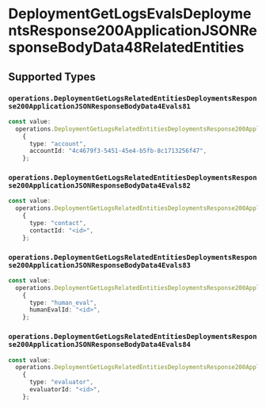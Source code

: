 # DeploymentGetLogsEvalsDeploymentsResponse200ApplicationJSONResponseBodyData48RelatedEntities


## Supported Types

### `operations.DeploymentGetLogsRelatedEntitiesDeploymentsResponse200ApplicationJSONResponseBodyData4Evals81`

```typescript
const value:
  operations.DeploymentGetLogsRelatedEntitiesDeploymentsResponse200ApplicationJSONResponseBodyData4Evals81 =
    {
      type: "account",
      accountId: "4c4679f3-5451-45e4-b5fb-8c1713256f47",
    };
```

### `operations.DeploymentGetLogsRelatedEntitiesDeploymentsResponse200ApplicationJSONResponseBodyData4Evals82`

```typescript
const value:
  operations.DeploymentGetLogsRelatedEntitiesDeploymentsResponse200ApplicationJSONResponseBodyData4Evals82 =
    {
      type: "contact",
      contactId: "<id>",
    };
```

### `operations.DeploymentGetLogsRelatedEntitiesDeploymentsResponse200ApplicationJSONResponseBodyData4Evals83`

```typescript
const value:
  operations.DeploymentGetLogsRelatedEntitiesDeploymentsResponse200ApplicationJSONResponseBodyData4Evals83 =
    {
      type: "human_eval",
      humanEvalId: "<id>",
    };
```

### `operations.DeploymentGetLogsRelatedEntitiesDeploymentsResponse200ApplicationJSONResponseBodyData4Evals84`

```typescript
const value:
  operations.DeploymentGetLogsRelatedEntitiesDeploymentsResponse200ApplicationJSONResponseBodyData4Evals84 =
    {
      type: "evaluator",
      evaluatorId: "<id>",
    };
```

